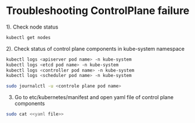 # Troubleshooting ControlPlane failure

1). Check node status

```bash
kubectl get nodes
```

2). Check status of control plane components in kube-system namespace

```bash
kubectl logs <apiserver pod name> -n kube-system
kubectl logs <etcd pod name> -n kube-system
kubectl logs <controller pod name> -n kube-system
kubectl logs <scheduler pod name> -n kube-system
```

```bash
sudo journalctl -u <controle plane pod name>
```

3) Go to etc/kubernetes/manifest and open yaml file of control plane components

```bash
sudo cat <<yaml file>>
```


